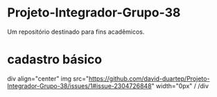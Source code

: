 # Projeto-Integrador-Grupo-38
Um repositório destinado para fins acadêmicos.

# cadastro básico
div align="center"
img src="https://github.com/david-duartep/Projeto-Integrador-Grupo-38/issues/1#issue-2304726848" width="0px" /
/div
